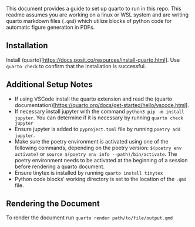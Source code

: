 This document provides a guide to set up quarto to run in this repo. This readme assumes you are working on a linux or WSL system and are writing quarto markdown files (`.qmd`) which utilize blocks of python code for automatic figure generation in PDFs.

## Installation 
Install (quarto)[https://docs.posit.co/resources/install-quarto.html]. Use `quarto check` to confirm that the installation is successful. 

## Additional Setup Notes
- If using VSCode install the quarto extension and read the (quarto documentation)[https://quarto.org/docs/get-started/hello/vscode.html].
- If necessary install jupyter with the command `python3 pip -m install jupyter`. You can determine if it is necessary by running `quarto check jupyter`
- Ensure jupyter is added to `pyproject.toml` file by running `poetry add jupyter`.
- Make sure the poetry environment is activated using one of the following commands, depending on the poetry version: 
`$(poetry env activate)` or `source $(poetry env info --path)/bin/activate`. The poetry environment needs to be activated at the beginning of a session before rendering a quarto document.
- Ensure tinytex is installed by running `quarto install tinytex`
- Python code blocks' working directory is set to the location of the `.qmd` file.

## Rendering the Document
To render the document run `quarto render path/to/file/output.qmd`
